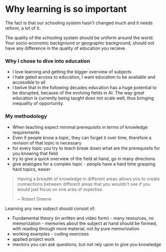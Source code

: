 # Why learning is so important
The fact is that our schooling system hasn't changed much and it needs reform, a lot of it.

The quality of the schooling system should be uniform around the world. Your socio-economic background or geographic background, should not have any difference in the quality of education you recieve.

### Why I chose to dive into education
 - I love learning and getting the bigger overview of subjects
 - I hate gated access to education, I want education to be avaliable and accessible to all
 - I belive that in the following decades education has a huge potential to be disrupted, because of the evolving fields in AI. The way great education is currently being taught does not scale well, thus bringing inequality of opportunity.

### My methodology
- When teaching expect minimal prerequisits in terms of knowledge requirements
- Even if people know a topic, they can forget it over time, therefore a revision of that topic is necessary
- for every topic you try to teach break down what are the prerequisits for you knowing that field
- try to give a quick overview of the field at hand, go in many directions
- give analogies for a complex topic - people have a hard time grasping hard topics, easier 


> Having a breadth of knowledge in different areas allows you to create connections between different areas that you wouldn't see if you would just focus on one area of expertise.
>
> ~ Robert Greene


Learning any new subject should consist of:
 - Fundamental theory (in written and video form) - many resources, no memorization - memories about the subject at hand should be formed, with reading through more material, not by pure memorization
 - working examples - coding exercises
 - applied project work
 - mentors you can ask questions, but not rely upon to give you knowledge